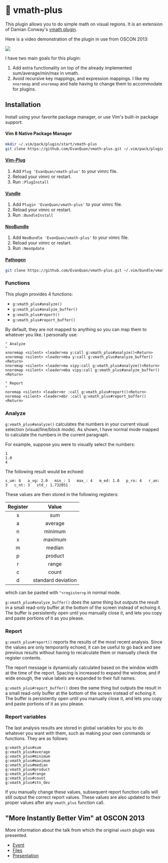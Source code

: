 # :sunrise_over_mountains: vmath-plus

This plugin allows you to do simple math on visual regions. It is an
extension of Damian Conway's [vmath
plugin](https://github.com/thoughtstream/Damian-Conway-s-Vim-Setup/blob/master/plugin/vmath.vim).

Here is a video demonstration of the plugin in use from OSCON 2013:

[![](https://img.youtube.com/vi/aHm36-na4-4/0.jpg)](https://www.youtube.com/watch?v=aHm36-na4-4&feature=youtu.be&t=1792)

I have two main goals for this plugin:

1. Add extra functionality on top of the already implemented
   sum/average/min/max in vmath.
2. Avoid recursive key mappings, and expression mappings. I like my `nnoremap`
   and `vnoremap` and hate having to change them to accommodate for plugins.

## Installation

Install using your favorite package manager, or use Vim's built-in package
support:

#### Vim 8 Native Package Manager

```bash
mkdir ~/.vim/pack/plugin/start/vmath-plus
git clone https://github.com/EvanQuan/vmath-plus.git ~/.vim/pack/plugin/start/vmath-plus
```

#### [Vim-Plug](https://github.com/junegunn/vim-plug)

1. Add `Plug 'EvanQuan/vmath-plus'` to your vimrc file.
2. Reload your vimrc or restart.
3. Run `:PlugInstall`

#### [Vundle](https://github.com/VundleVim/Vundle.vim)

1. Add `Plugin 'EvanQuan/vmath-plus'` to your vimrc file.
2. Reload your vimrc or restart.
3. Run `:BundleInstall`

#### [NeoBundle](https://github.com/Shougo/neobundle.vim)

1. Add `NeoBundle 'EvanQuan/vmath-plus'` to your vimrc file.
2. Reload your vimrc or restart.
3. Run `:NeoUpdate`

#### [Pathogen](https://github.com/tpope/vim-pathogen)

```bash
git clone https://github.com/EvanQuan/vmath-plus.git ~/.vim/bundle/vmath-plus
```

### Functions

This plugin provides 4 functions:
- `g:vmath_plus#analyze()`
- `g:vmath_plus#analyze_buffer()`
- `g:vmath_plus#report()`
- `g:vmath_plus#report_buffer()`

By default, they are not mapped to anything so you can map them to whatever you
like. I personally use:

```vim
" Analyze
"
xnoremap <silent> <leader>ma y:call g:vmath_plus#analyze()<Return>
xnoremap <silent> <leader>mba y:call g:vmath_plus#analyze_buffer()<Return>
nnoremap <silent> <leader>ma vipy:call g:vmath_plus#analyze()<Return>
nnoremap <silent> <leader>mba vipy:call g:vmath_plus#analyze_buffer()<Return>

" Report
"
noremap <silent> <leader>mr :call g:vmath_plus#report()<Return>
noremap <silent> <leader>mbr :call g:vmath_plus#report_buffer()<Return>
```

### Analyze

`g:vmath_plus#analyze()` calculates the numbers in your current visual
selection (visual/line/block mode). As shown, I have normal mode mapped to
calculate the numbers in the current paragraph.

For example, suppose you were to visually select the numbers:

```
1
1.0
4
```

The following result would be echoed:

```
s̲um: 6   a̲vg: 2.0   min̲: 1   max̲: 4   m̲ed: 1.0   p̲ro: 4   r̲an: 3   c̲nt: 3   std̲: 1.732051
```

These values are then stored in the following registers:

| Register | Value              |
|:--------:|:------------------:|
| s        | sum                |
| a        | average            |
| n        | minimum            |
| x        | maximum            |
| m        | median             |
| p        | product            |
| r        | range              |
| c        | count              |
| d        | standard deviation |

which can be pasted with `"<register>p` in normal mode.

`g:vmath_plus#analyze_buffer()` does the same thing but outputs the result in
a small read-only buffer at the bottom of the screen instead of echoing it.
The buffer is persistently open until you manually close it, and lets you copy
and paste portions of it as you please.

### Report

`g:vmath_plus#report()` reports the results of the most recent analysis. Since
the values are only temporarily echoed, it can be useful to go back and see
previous results without having to recalculate them or manually check the
register contents.

The report message is dynamically calculated based on the window width at the
time of the report. Spacing is increased to expand the window, and if wide
enough, the value labels are expanded to their full names.

`g:vmath_plus#report_buffer()` does the same thing but outputs the result in
a small read-only buffer at the bottom of the screen instead of echoing it.
The buffer is persistently open until you manually close it, and lets you copy
and paste portions of it as you please.

### Report variables

The last analysis results are stored in global variables for you to do whatever
you want with them, such as making your own commands or functions. They are as
follows:

```vim
g:vmath_plus#sum
g:vmath_plus#average
g:vmath_plus#minimum
g:vmath_plus#maximum
g:vmath_plus#median
g:vmath_plus#product
g:vmath_plus#range
g:vmath_plus#count
g:vmath_plus#stn_dev
```

If you manually change these values, subsequent report function calls will
still output the correct report values. These values are also updated to their
proper values after any `vmath_plus` function call.

## "More Instantly Better Vim" at OSCON 2013

More information about the talk from which the original `vmath` plugin was
presented.

- [Event](http://www.oscon.com/oscon2013/public/schedule/detail/28875)
- [Files](https://docs.google.com/file/d/0Bx3f0gFZh5Jqc0MtcUstV3BKdTQ/edit)
- [Presentation](http://www.youtube.com/watch?v=aHm36-na4-4)
